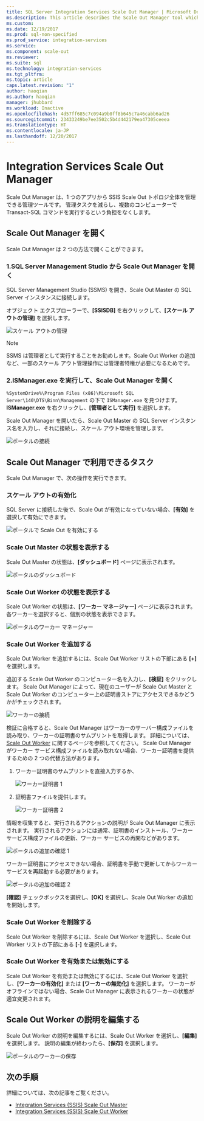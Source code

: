 ```yaml
---
title: SQL Server Integration Services Scale Out Manager | Microsoft Docs
ms.description: This article describes the Scale Out Manager tool which you can use to manager SSIS Scale Out
ms.custom: 
ms.date: 12/19/2017
ms.prod: sql-non-specified
ms.prod_service: integration-services
ms.service: 
ms.component: scale-out
ms.reviewer: 
ms.suite: sql
ms.technology: integration-services
ms.tgt_pltfrm: 
ms.topic: article
caps.latest.revision: "1"
author: haoqian
ms.author: haoqian
manager: jhubbard
ms.workload: Inactive
ms.openlocfilehash: 4d57ff685c7c094a9b0ff8b645c7a46cabb6ad26
ms.sourcegitcommit: 23433249be7ee3502c5b4d442179ea47305ceeea
ms.translationtype: HT
ms.contentlocale: ja-JP
ms.lasthandoff: 12/20/2017
---
```

# <a name="integration-services-scale-out-manager"></a>Integration Services Scale Out Manager

Scale Out Manager は、1 つのアプリから SSIS Scale Out トポロジ全体を管理できる管理ツールです。 管理タスクを減らし、複数のコンピューターで Transact-SQL コマンドを実行するという負担をなくします。

## <a name="open-scale-out-manager"></a>Scale Out Manager を開く

Scale Out Manager は 2 つの方法で開くことができます。

### <a name="1-open-scale-out-manager-from-sql-server-management-studio"></a>1.SQL Server Management Studio から Scale Out Manager を開く
SQL Server Management Studio (SSMS) を開き、Scale Out Master の SQL Server インスタンスに接続します。

オブジェクト エクスプローラーで、**[SSISDB]** を右クリックして、**[スケール アウトの管理]** を選択します。

![スケール アウトの管理](media/manage-scale-out.PNG)

> [!NOTE]
> SSMS は管理者として実行することをお勧めします。Scale Out Worker の追加など、一部のスケール アウト管理操作には管理者特権が必要になるためです。

### <a name="2-open-scale-out-manager-by-running-ismanagerexe"></a>2.ISManager.exe を実行して、Scale Out Manager を開く

`%SystemDrive%\Program Files (x86)\Microsoft SQL Server\140\DTS\Binn\Management` の下で `ISManager.exe` を見つけます。 **ISManager.exe** を右クリックし、**[管理者として実行]** を選択します。 

Scale Out Manager を開いたら、Scale Out Master の SQL Server インスタンス名を入力し、それに接続し、スケール アウト環境を管理します。

![ポータルの接続](media/portal-connect.PNG)

## <a name="tasks-available-in-scale-out-manager"></a>Scale Out Manager で利用できるタスク
Scale Out Manager で、次の操作を実行できます。

### <a name="enable-scale-out"></a>スケール アウトの有効化
SQL Server に接続した後で、Scale Out が有効になっていない場合、**[有効]** を選択して有効にできます。

![ポータルで Scale Out を有効にする](media/portal-enable-scale-out.PNG) 

### <a name="view-scale-out-master-status"></a>Scale Out Master の状態を表示する
Scale Out Master の状態は、**[ダッシュボード]** ページに表示されます。

![ポータルのダッシュボード](media/portal-dashboard.PNG)

### <a name="view-scale-out-worker-status"></a>Scale Out Worker の状態を表示する
Scale Out Worker の状態は、**[ワーカー マネージャー]** ページに表示されます。 各ワーカーを選択すると、個別の状態を表示できます。

![ポータルのワーカー マネージャー](media/portal-worker-manager.PNG)

### <a name="add-a-scale-out-worker"></a>Scale Out Worker を追加する
Scale Out Worker を追加するには、Scale Out Worker リストの下部にある **[+]** を選択します。 

追加する Scale Out Worker のコンピューター名を入力し、**[検証]** をクリックします。 Scale Out Manager によって、現在のユーザーが Scale Out Master と Scale Out Worker のコンピューター上の証明書ストアにアクセスできるかどうかがチェックされます。

![ワーカーの接続](media/connect-worker.PNG)

検証に合格すると、Scale Out Manager はワーカーのサーバー構成ファイルを読み取り、ワーカーの証明書のサムプリントを取得します。 詳細については、[Scale Out Worker](integration-services-ssis-scale-out-worker.md) に関するページを参照してください。 Scale Out Manager がワーカー サービス構成ファイルを読み取れない場合、ワーカー証明書を提供するための 2 つの代替方法があります。 

1.  ワーカー証明書のサムプリントを直接入力するか、

    ![ワーカー証明書 1](media/portal-cert1.PNG)

2.  証明書ファイルを提供します。 

    ![ワーカー証明書 2](media/portal-cert2.PNG)

情報を収集すると、実行されるアクションの説明が Scale Out Manager に表示されます。 実行されるアクションには通常、証明書のインストール、ワーカー サービス構成ファイルの更新、ワーカー サービスの再開などがあります。

![ポータルの追加の確認 1](media/portal-add-confirm1.PNG)

ワーカー証明書にアクセスできない場合、証明書を手動で更新してからワーカー サービスを再起動する必要があります。

![ポータルの追加の確認 2](media/portal-add-confirm2.PNG)

**[確認]** チェックボックスを選択し、**[OK]** を選択し、Scale Out Worker の追加を開始します。

### <a name="delete-a-scale-out-worker"></a>Scale Out Worker を削除する
Scale Out Worker を削除するには、Scale Out Worker を選択し、Scale Out Worker リストの下部にある **[-]** を選択します。

### <a name="enable-or-disable-a-scale-out-worker"></a>Scale Out Worker を有効または無効にする
Scale Out Worker を有効または無効にするには、Scale Out Worker を選択し、**[ワーカーの有効化]** または **[ワーカーの無効化]** を選択します。 ワーカーがオフラインではない場合、Scale Out Manager に表示されるワーカーの状態が適宜変更されます。

## <a name="edit-a-scale-out-worker-description"></a>Scale Out Worker の説明を編集する
Scale Out Worker の説明を編集するには、Scale Out Worker を選択し、**[編集]** を選択します。 説明の編集が終わったら、**[保存]** を選択します。

![ポータルのワーカーの保存](media/portal-save-worker.PNG)

## <a name="next-steps"></a>次の手順
詳細については、次の記事をご覧ください。
-   [Integration Services (SSIS) Scale Out Master](integration-services-ssis-scale-out-master.md)
-   [Integration Services (SSIS) Scale Out Worker](integration-services-ssis-scale-out-worker.md)